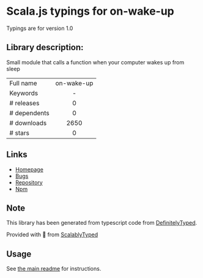 
# Scala.js typings for on-wake-up

Typings are for version 1.0

## Library description:
Small module that calls a function when your computer wakes up from sleep

|                    |                 |
| ------------------ | :-------------: |
| Full name          | on-wake-up |
| Keywords           | - |
| # releases         | 0 |
| # dependents       | 0 |
| # downloads        | 2650 |
| # stars            | 0 |

## Links
- [Homepage](https://github.com/mafintosh/on-wake-up)
- [Bugs](https://github.com/mafintosh/on-wake-up/issues)
- [Repository](https://github.com/mafintosh/on-wake-up)
- [Npm](https://www.npmjs.com/package/on-wake-up)
    


## Note
This library has been generated from typescript code from [DefinitelyTyped](https://definitelytyped.org).

Provided with :purple_heart: from [ScalablyTyped](https://github.com/oyvindberg/ScalablyTyped)

## Usage
See [the main readme](../../readme.md) for instructions.


